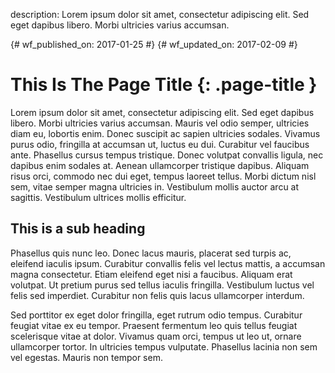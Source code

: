 description: Lorem ipsum dolor sit amet, consectetur adipiscing elit. Sed eget dapibus libero. Morbi ultricies varius accumsan.

{# wf_published_on: 2017-01-25 #}
{# wf_updated_on: 2017-02-09 #}

# This Is The Page Title {: .page-title }

Lorem ipsum dolor sit amet, consectetur adipiscing elit. Sed eget dapibus
libero. Morbi ultricies varius accumsan. Mauris vel odio semper, ultricies
diam eu, lobortis enim. Donec suscipit ac sapien ultricies sodales. Vivamus
purus odio, fringilla at accumsan ut, luctus eu dui. Curabitur vel faucibus
ante. Phasellus cursus tempus tristique. Donec volutpat convallis ligula,
nec dapibus enim sodales at. Aenean ullamcorper tristique dapibus. Aliquam
risus orci, commodo nec dui eget, tempus laoreet tellus. Morbi dictum nisl
sem, vitae semper magna ultricies in. Vestibulum mollis auctor arcu at
sagittis. Vestibulum ultrices mollis efficitur.

## This is a sub heading

Phasellus quis nunc leo. Donec lacus mauris, placerat sed turpis ac, eleifend
iaculis ipsum. Curabitur convallis felis vel lectus mattis, a accumsan magna
consectetur. Etiam eleifend eget nisi a faucibus. Aliquam erat volutpat. Ut
pretium purus sed tellus iaculis fringilla. Vestibulum luctus vel felis sed
imperdiet. Curabitur non felis quis lacus ullamcorper interdum.

Sed porttitor ex eget dolor fringilla, eget rutrum odio tempus. Curabitur
feugiat vitae ex eu tempor. Praesent fermentum leo quis tellus feugiat
scelerisque vitae at dolor. Vivamus quam orci, tempus ut leo ut, ornare
ullamcorper tortor. In ultricies tempus vulputate. Phasellus lacinia non sem
vel egestas. Mauris non tempor sem.
